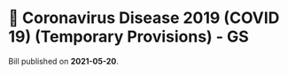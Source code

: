 # 📄  Coronavirus Disease 2019 (COVID 19) (Temporary Provisions) - GS

Bill published on **2021-05-20**.


